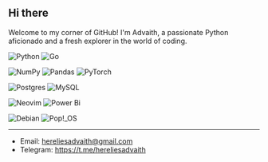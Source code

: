 ## Hi there


Welcome to my corner of GitHub! I'm Advaith, a passionate Python aficionado and a fresh explorer in the world of coding.


![Python](https://img.shields.io/badge/python-3670A0?style=plastic&logo=python&logoColor=ffdd54) ![Go](https://img.shields.io/badge/go-%2300ADD8.svg?style=plastic&logo=go&logoColor=white)

![NumPy](https://img.shields.io/badge/numpy-%23013243.svg?style=plastic&logo=numpy&logoColor=white) ![Pandas](https://img.shields.io/badge/pandas-%23150458.svg?style=plastic&logo=pandas&logoColor=white) ![PyTorch](https://img.shields.io/badge/PyTorch-%23EE4C2C.svg?style=plastic&logo=PyTorch&logoColor=white)

![Postgres](https://img.shields.io/badge/postgres-%23316192.svg?style=plastic&logo=postgresql&logoColor=white) ![MySQL](https://img.shields.io/badge/mysql-%2300f.svg?style=plastic&logo=mysql&logoColor=white)

![Neovim](https://img.shields.io/badge/NeoVim-%2357A143.svg?&style=plastic&logo=neovim&logoColor=white) ![Power Bi](https://img.shields.io/badge/power_bi-F2C811?style=plastic&logo=powerbi&logoColor=black)

![Debian](https://img.shields.io/badge/Debian-D70A53?style=plastic&logo=debian&logoColor=white) ![Pop!\_OS](https://img.shields.io/badge/Pop!_OS-48B9C7?style=plastic&logo=Pop!_OS&logoColor=white)

---

- Email: hereliesadvaith@gmail.com
- Telegram: https://t.me/hereliesadvaith
